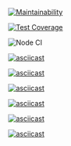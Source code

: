 [![Maintainability](https://api.codeclimate.com/v1/badges/1e427ead1e43dc576dbe/maintainability)](https://codeclimate.com/github/CrKot/frontend-project-lvl1/maintainability)

[![Test Coverage](https://api.codeclimate.com/v1/badges/1e427ead1e43dc576dbe/test_coverage)](https://codeclimate.com/github/CrKot/frontend-project-lvl1/test_coverage)

![Node CI](https://github.com/CrKot/frontend-project-lvl1/workflows/Node%20CI/badge.svg)

[![asciicast](https://asciinema.org/a/L60X5GQ5r9FkD1iLAbzGzQnxo.svg)](https://asciinema.org/a/L60X5GQ5r9FkD1iLAbzGzQnxo)

[![asciicast](https://asciinema.org/a/xRmjM8l3DElmyUgs6vt7Q5NyL.svg)](https://asciinema.org/a/xRmjM8l3DElmyUgs6vt7Q5NyL)


[![asciicast](https://asciinema.org/a/T1hKxWCJEaU4NuIE0cYZV4PG1.svg)](https://asciinema.org/a/T1hKxWCJEaU4NuIE0cYZV4PG1)

[![asciicast](https://asciinema.org/a/d6544F6mtCTh0uEZDmOglmsGa.svg)](https://asciinema.org/a/d6544F6mtCTh0uEZDmOglmsGa)

[![asciicast](https://asciinema.org/a/c42ZYzfsMs8fJl9y8vPPuWvCX.svg)](https://asciinema.org/a/c42ZYzfsMs8fJl9y8vPPuWvCX)

[![asciicast](https://asciinema.org/a/OfE0bL7Q3SlvCBCySTR3ZS0P1.svg)](https://asciinema.org/a/OfE0bL7Q3SlvCBCySTR3ZS0P1)